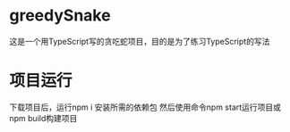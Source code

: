 # greedySnake
这是一个用TypeScript写的贪吃蛇项目，目的是为了练习TypeScript的写法

# 项目运行
下载项目后，运行npm i 安装所需的依赖包
然后使用命令npm start运行项目或npm build构建项目
